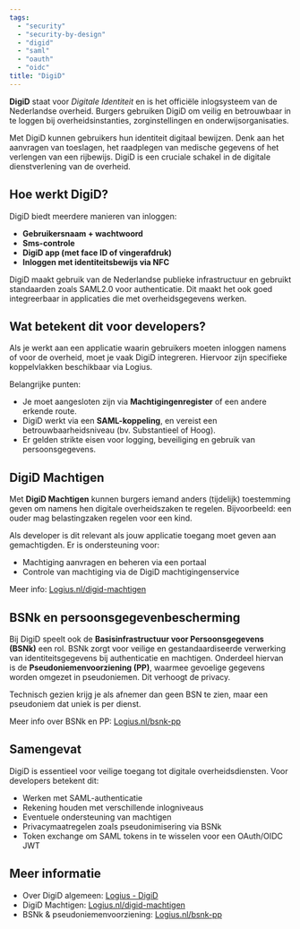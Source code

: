 ```yaml
---
tags:
  - "security"
  - "security-by-design"
  - "digid"
  - "saml"
  - "oauth"
  - "oidc"
title: "DigiD"
---
```


**DigiD** staat voor _Digitale Identiteit_ en is het officiële inlogsysteem van
de Nederlandse overheid. Burgers gebruiken DigiD om veilig en betrouwbaar in te
loggen bij overheidsinstanties, zorginstellingen en onderwijsorganisaties.

Met DigiD kunnen gebruikers hun identiteit digitaal bewijzen. Denk aan het
aanvragen van toeslagen, het raadplegen van medische gegevens of het verlengen
van een rijbewijs. DigiD is een cruciale schakel in de digitale dienstverlening
van de overheid.

## Hoe werkt DigiD?

DigiD biedt meerdere manieren van inloggen:

- **Gebruikersnaam + wachtwoord**
- **Sms-controle**
- **DigiD app (met face ID of vingerafdruk)**
- **Inloggen met identiteitsbewijs via NFC**

DigiD maakt gebruik van de Nederlandse publieke infrastructuur en gebruikt
standaarden zoals SAML2.0 voor authenticatie. Dit maakt het ook goed
integreerbaar in applicaties die met overheidsgegevens werken.

## Wat betekent dit voor developers?

Als je werkt aan een applicatie waarin gebruikers moeten inloggen namens of voor
de overheid, moet je vaak DigiD integreren. Hiervoor zijn specifieke
koppelvlakken beschikbaar via Logius.

Belangrijke punten:

- Je moet aangesloten zijn via **Machtigingenregister** of een andere erkende
  route.
- DigiD werkt via een **SAML-koppeling**, en vereist een betrouwbaarheidsniveau
  (bv. Substantieel of Hoog).
- Er gelden strikte eisen voor logging, beveiliging en gebruik van
  persoonsgegevens.

## DigiD Machtigen

Met **DigiD Machtigen** kunnen burgers iemand anders (tijdelijk) toestemming
geven om namens hen digitale overheidszaken te regelen. Bijvoorbeeld: een ouder
mag belastingzaken regelen voor een kind.

Als developer is dit relevant als jouw applicatie toegang moet geven aan
gemachtigden. Er is ondersteuning voor:

- Machtiging aanvragen en beheren via een portaal
- Controle van machtiging via de DigiD machtigingenservice

Meer info:
[Logius.nl/digid-machtigen](https://www.logius.nl/domeinen/toegang/digid-machtigen)

## BSNk en persoonsgegevenbescherming

Bij DigiD speelt ook de **Basisinfrastructuur voor Persoonsgegevens (BSNk)** een
rol. BSNk zorgt voor veilige en gestandaardiseerde verwerking van
identiteitsgegevens bij authenticatie en machtigen. Onderdeel hiervan is de
**Pseudoniemenvoorziening (PP)**, waarmee gevoelige gegevens worden omgezet in
pseudoniemen. Dit verhoogt de privacy.

Technisch gezien krijg je als afnemer dan geen BSN te zien, maar een pseudoniem
dat uniek is per dienst.

Meer info over BSNk en PP:
[Logius.nl/bsnk-pp](https://www.logius.nl/domeinen/toegang/bsnk-pp)

## Samengevat

DigiD is essentieel voor veilige toegang tot digitale overheidsdiensten. Voor
developers betekent dit:

- Werken met SAML-authenticatie
- Rekening houden met verschillende inlogniveaus
- Eventuele ondersteuning van machtigen
- Privacymaatregelen zoals pseudonimisering via BSNk
- Token exchange om SAML tokens in te wisselen voor een OAuth/OIDC JWT

## Meer informatie

- Over DigiD algemeen:
  [Logius - DigiD](https://www.logius.nl/domeinen/toegang/digid)
- DigiD Machtigen:
  [Logius.nl/digid-machtigen](https://www.logius.nl/domeinen/toegang/digid-machtigen)
- BSNk & pseudoniemenvoorziening:
  [Logius.nl/bsnk-pp](https://www.logius.nl/domeinen/toegang/bsnk-pp)
